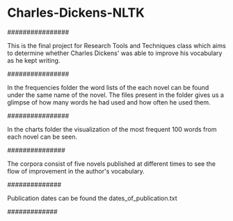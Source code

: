 # Charles-Dickens-NLTK
################

This is the final project for Research Tools and Techniques class which aims to determine whether Charles Dickens' was able to improve his vocabulary as he kept writing.

################

In the frequencies folder the word lists of the each novel can be found under the same name of the novel. The files present in the folder gives us a glimpse of how many words he had used and how often he used them.

################


In the charts folder the visualization of the most frequent 100 words from each novel can be seen. 


###############

The corpora consist of five novels published at different times to see the flow of improvement in the author's vocabulary. 

##############

Publication dates can be found the dates_of_publication.txt

#############


